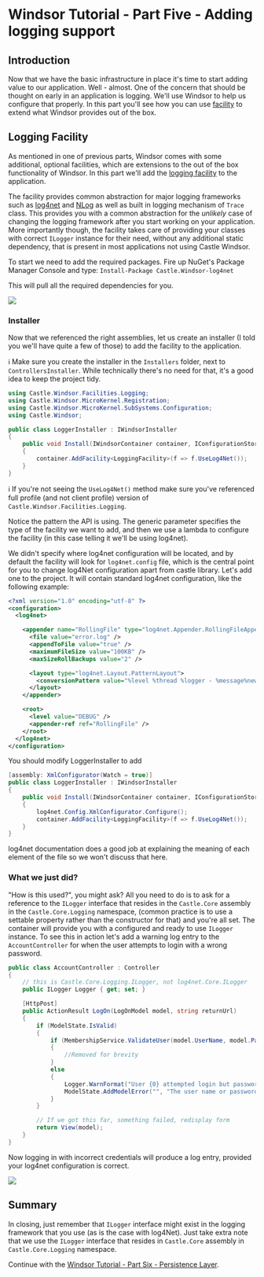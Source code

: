 # Windsor Tutorial - Part Five - Adding logging support

## Introduction

Now that we have the basic infrastructure in place it's time to start adding value to our application. Well - almost.
One of the concern that should be thought on early in an application is logging. We'll use Windsor to help us configure
that properly. In this part you'll see how you can use [facility](facilities.md) to extend what Windsor provides out of
the box.

## Logging Facility

As mentioned in one of previous parts, Windsor comes with some additional, optional facilities, which are extensions to
the out of the box functionality of Windsor. In this part we'll add the [logging facility](logging-facility.md) to the
application.

The facility provides common abstraction for major logging frameworks such
as [log4net](http://logging.apache.org/log4net/index.html) and [NLog](http://nlog-project.org/) as well as built in
logging mechanism of `Trace` class. This provides you with a common abstraction for the *unlikely* case of changing the
logging framework after you start working on your application. More importantly though, the facility takes care of
providing your classes with correct `ILogger` instance for their need, without any additional static dependency, that is
present in most applications not using Castle Windsor.

To start we need to add the required packages. Fire up NuGet's Package Manager Console and type:
`Install-Package Castle.Windsor-log4net`

This will pull all the required dependencies for you.

![](images/mvc-tutorial-vs-nuget-install-log4net.png)

### Installer

Now that we referenced the right assemblies, let us create an installer (I told you we'll have quite a few of those) to
add the facility to the application.

:information_source: Make sure you create the installer in the `Installers` folder, next to `ControllersInstaller`.
While technically there's no need for that, it's a good idea to keep the project tidy.

```csharp
using Castle.Windsor.Facilities.Logging;
using Castle.Windsor.MicroKernel.Registration;
using Castle.Windsor.MicroKernel.SubSystems.Configuration;
using Castle.Windsor;

public class LoggerInstaller : IWindsorInstaller
{
    public void Install(IWindsorContainer container, IConfigurationStore store)
    {
        container.AddFacility<LoggingFacility>(f => f.UseLog4Net());
    }
}
```

:information_source: If you're not seeing the `UseLog4Net()` method make sure you've referenced full profile (and not
client profile) version of `Castle.Windsor.Facilities.Logging`.

Notice the pattern the API is using. The generic parameter specifies the type of the facility we want to add, and then
we use a lambda to configure the facility (in this case telling it we'll be using log4net).

We didn't specify where log4net configuration will be located, and by default the facility will look for
`log4net.config` file, which is the central point for you to change log4Net configuration apart from castle library.
Let's add one to the project. It will contain standard log4net configuration, like the following example:

```xml
<?xml version="1.0" encoding="utf-8" ?>
<configuration>
  <log4net>

    <appender name="RollingFile" type="log4net.Appender.RollingFileAppender">
      <file value="error.log" />
      <appendToFile value="true" />
      <maximumFileSize value="100KB" />
      <maxSizeRollBackups value="2" />

      <layout type="log4net.Layout.PatternLayout">
        <conversionPattern value="%level %thread %logger - %message%newline" />
      </layout>
    </appender>

    <root>
      <level value="DEBUG" />
      <appender-ref ref="RollingFile" />
    </root>
  </log4net>
</configuration>
```

You should modify LoggerInstaller to add

```csharp
[assembly: XmlConfigurator(Watch = true)]
public class LoggerInstaller : IWindsorInstaller
{
    public void Install(IWindsorContainer container, IConfigurationStore store)
    {
        log4net.Config.XmlConfigurator.Configure();
        container.AddFacility<LoggingFacility>(f => f.UseLog4Net());
    }
}
```

log4net documentation does a good job at explaining the meaning of each element of the file so we won't discuss that
here.

### What we just did?

"How is this used?", you might ask? All you need to do is to ask for a reference to the `ILogger` interface that resides
in the `Castle.Core` assembly in the `Castle.Core.Logging` namespace, (common practice is to use a settable property
rather than the constructor for that) and you're all set. The container will provide you with a configured and ready to
use `ILogger` instance. To see this in action let's add a warning log entry to the `AccountController` for when the user
attempts to login with a wrong password.

```csharp
public class AccountController : Controller
{
	// this is Castle.Core.Logging.ILogger, not log4net.Core.ILogger
	public ILogger Logger { get; set; }

	[HttpPost]
	public ActionResult LogOn(LogOnModel model, string returnUrl)
	{
		if (ModelState.IsValid)
		{
			if (MembershipService.ValidateUser(model.UserName, model.Password))
			{
				//Removed for brevity
			}
			else
			{
				Logger.WarnFormat("User {0} attempted login but password validation failed", model.UserName);
				ModelState.AddModelError("", "The user name or password provided is incorrect.");
			}
		}

		// If we got this far, something failed, redisplay form
		return View(model);
	}
}
```

Now logging in with incorrect credentials will produce a log entry, provided your log4net configuration is correct.

![](images/mvc-tutorial-log-on-failure.png)

## Summary

In closing, just remember that `ILogger` interface might exist in the logging framework that you use (as is the case
with log4Net). Just take extra note that we use the `ILogger` interface that resides in `Castle.Core` assembly in
`Castle.Core.Logging` namespace.

Continue with the [Windsor Tutorial - Part Six - Persistence Layer](mvc-tutorial-part-6-persistence-layer.md).